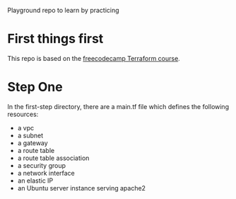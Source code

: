 Playground repo to learn by practicing

# First things first
This repo is based on the [freecodecamp Terraform course](https://www.youtube.com/watch?v=SLB_c_ayRMo).

# Step One
In the first-step directory, there are a main.tf file which defines the following resources:
* a vpc
* a subnet
* a gateway
* a route table
* a route table association
* a security group
* a network interface
* an elastic IP
* an Ubuntu server instance serving apache2
